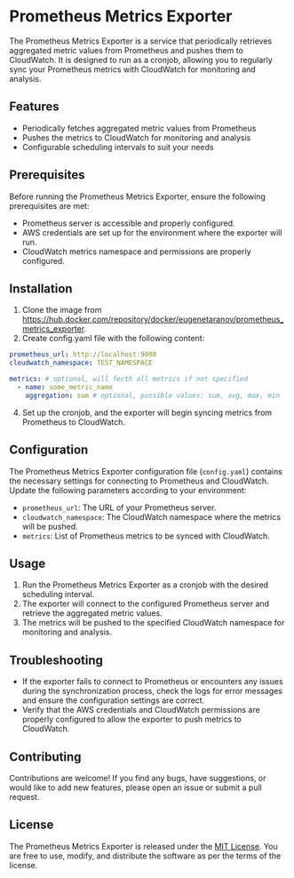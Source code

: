 # Prometheus Metrics Exporter

The Prometheus Metrics Exporter is a service that periodically retrieves aggregated metric values from Prometheus and pushes them to CloudWatch. It is designed to run as a cronjob, allowing you to regularly sync your Prometheus metrics with CloudWatch for monitoring and analysis.

## Features

- Periodically fetches aggregated metric values from Prometheus
- Pushes the metrics to CloudWatch for monitoring and analysis
- Configurable scheduling intervals to suit your needs

## Prerequisites

Before running the Prometheus Metrics Exporter, ensure the following prerequisites are met:

- Prometheus server is accessible and properly configured.
- AWS credentials are set up for the environment where the exporter will run.
- CloudWatch metrics namespace and permissions are properly configured.

## Installation

1. Clone the image from https://hub.docker.com/repository/docker/eugenetaranov/prometheus_metrics_exporter.
2. Create config.yaml file with the following content:
```yaml
prometheus_url: http://localhost:9090
cloudwatch_namespace: TEST_NAMESPACE

metrics: # optional, will fecth all metrics if not specified
  - name: some_metric_name
    aggregation: sum # optional, possible values: sum, avg, max, min
```
4. Set up the cronjob, and the exporter will begin syncing metrics from Prometheus to CloudWatch.

## Configuration

The Prometheus Metrics Exporter configuration file (`config.yaml`) contains the necessary settings for connecting to Prometheus and CloudWatch. Update the following parameters according to your environment:

- `prometheus_url`: The URL of your Prometheus server.
- `cloudwatch_namespace`: The CloudWatch namespace where the metrics will be pushed.
- `metrics`: List of Prometheus metrics to be synced with CloudWatch.

## Usage

1. Run the Prometheus Metrics Exporter as a cronjob with the desired scheduling interval.
2. The exporter will connect to the configured Prometheus server and retrieve the aggregated metric values.
3. The metrics will be pushed to the specified CloudWatch namespace for monitoring and analysis.

## Troubleshooting

- If the exporter fails to connect to Prometheus or encounters any issues during the synchronization process, check the logs for error messages and ensure the configuration settings are correct.
- Verify that the AWS credentials and CloudWatch permissions are properly configured to allow the exporter to push metrics to CloudWatch.

## Contributing

Contributions are welcome! If you find any bugs, have suggestions, or would like to add new features, please open an issue or submit a pull request.

## License

The Prometheus Metrics Exporter is released under the [MIT License](LICENSE). You are free to use, modify, and distribute the software as per the terms of the license.
